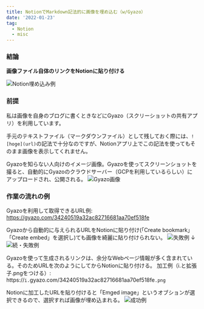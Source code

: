 ```yaml
---
title: NotionでMarkdown記法的に画像を埋め込む（w/Gyazo）
date: '2022-01-23'
tag:
  - Notion
  - misc
---
```


### 結論
**画像ファイル自体のリンクをNotionに貼り付ける**

![Notion埋め込み例](https://i.gyazo.com/7046c2a8fa7d00ff1cf6feb1503ce36c.png)

### 前提
私は画像を自身のブログに書くときなどにGyazo（スクリーショットの共有アプリ）を利用しています。

手元のテキストファイル（マークダウンファイル）として残しておく際には、`![hoge](url)`の記法で十分なのですが、Notionアプリ上でこの記法を使ってもそのまま画像を表示してくれません。

Gyazoを知らない人向けのイメージ画像。Gyazoを使ってスクリーンショットを撮ると、自動的にGyazoのクラウドサーバー（GCPを利用しているらしい）にアップロードされ、公開される。
![Gyazo画像](https://i.gyazo.com/34240519a32ac82716681aa70ef518fe.png)


### 作業の流れの例

Gyazoを利用して取得できるURL例:
https://gyazo.com/34240519a32ac82716681aa70ef518fe


Gyazoから自動的に与えられるURLをNotionに貼り付け(「Create bookmark」 「Create embed」を選択し)ても画像を綺麗に貼り付けられない。
![失敗例](https://i.gyazo.com/2f272328bf161c206970d572583f7b50.png)
↓
![続・失敗例](https://i.gyazo.com/26e64715a416362727c04054857d25d8.png)

Gyazoを使って生成されるリンクは、余分なWebページ情報が多く含まれている。そのためURLを次のようにしてからNotionに貼り付ける。
加工例（i.と拡張子.pngをつける）:
https://`i.`gyazo.com/34240519a32ac82716681aa70ef518fe`.png`


Notionに加工したURLを貼り付けると「Emged image」というオブションが選択できるので、選択すれば画像が埋め込まれる。
![成功例](https://i.gyazo.com/ef946f57d0800ca06f337425f98ec6fe.png)


